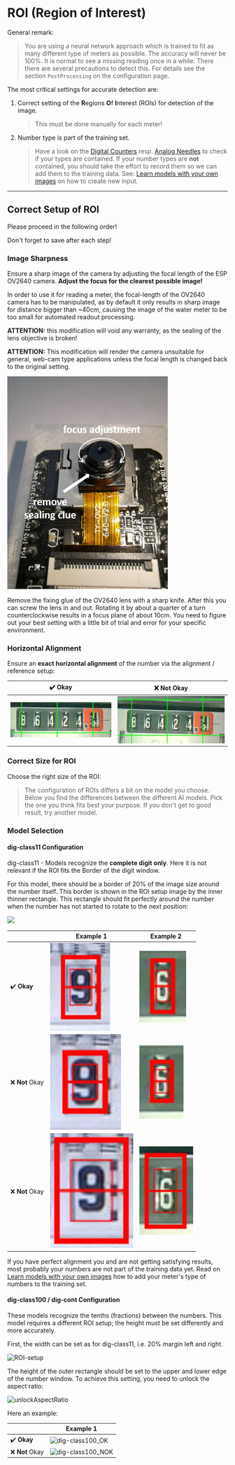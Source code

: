# ROI (Region of Interest)

General remark:
> You are using a neural network approach which is trained to fit as many different type of meters as possible. The accuracy will never be 100%. It is normal to see a missing reading once in a while. There there are several precautions to detect this. For details see the section `PostProcessing` on the configuration page.

The most critical settings for accurate detection are:

1. Correct setting of the **R**egions **O**f **I**nterest (ROIs) for detection of the image.
   > This must be done manually for each meter!
2. Number type is part of the training set.
   > Have a look on the [Digital Counters](https://jomjol.github.io/neural-network-digital-counter-readout/) resp. [Analog Needles](https://jomjol.github.io/neural-network-analog-needle-readout) to check if your types are contained. If your number types are **not** contained, you should take the effort to record them so we can add them to the training data. See: [Learn models with your own images](https://github.com/jomjol/AI-on-the-edge-device/wiki/Learn-models-with-your-own-images) on how to create new input.

_____

## Correct Setup of ROI
Please proceed in the following order!

Don't forget to save after each step!

### Image Sharpness
Ensure a sharp image of the camera by adjusting the focal length of the ESP OV2640 camera. **Adjust the focus for the clearest possible image!**

In order to use it for reading a meter, the focal-length  of the OV2640 camera has to be manipulated, as by default it only results in sharp image for distance bigger than ~40cm, causing the image of the water meter to be too small for automated readout processing.

**ATTENTION:** this modification will void any warranty, as the sealing of the lens objective is broken!

**ATTENTION:** This modification will render  the camera unsuitable for general, web-cam type applications unless the focal length is changed back to the original setting.

![](img/focus_adjustment.jpg)

Remove the fixing glue of the OV2640 lens with a sharp knife. After this you can screw the lens in and out. Rotating it by about a quarter of a turn counterclockwise results in a focus plane of about  10cm. You need to figure out your best setting with a little bit of  trial and error for your specific environment.

### Horizontal Alignment
Ensure an **exact horizontal alignment** of the number via the alignment / reference setup:

| :heavy_check_mark: Okay                         | :x: Not Okay                         |
| ------------------------------ | ---------------------------------- |
| ![](img/alignment_okay.jpg) | ![](img/alignment_not_okay.jpg) |

### Correct Size for ROI
Choose the right size of the ROI:
> The configuration of ROIs differs a bit on the model you choose. Below you find the differences between the different AI models. Pick the one you think fits best your purpose. If you don't get to good result, try another model.

### Model Selection
#### dig-class11 Configuration
dig-class11 - Models recognize the **complete digit only**. Here it is not relevant if the ROI fits the Border of the digit window.

For this model, there should be a border of 20% of the image size around the number itself. This border is shown in the ROI setup image by the inner thinner rectangle. This rectangle should fit perfectly around the number when the number has not started to rotate to the next position: 

<img width="300px" src=https://github.com/jomjol/AI-on-the-edge-device/wiki/images/ROI_drawing.jpg>

|              | Example 1                         | Example 2                         |
| ------------ | --------------------------------- | --------------------------------- |
| :heavy_check_mark: **Okay**     | ![](img/bw_okay.jpg)           | ![](img/wb_okay.jpg)           |
| :x: **Not** Okay | ![](img/bw_not_okay_small.jpg) | ![](img/wb_not_okay_small.jpg) |
| :x: **Not** Okay | ![](img/bw_not_okay_big.jpg)   | ![](img/wb_not_okay_big.jpg)   |



If you have perfect alignment you and are not getting satisfying results, most probably your numbers are not part of the training data yet. Read on [Learn models with your own images](https://github.com/jomjol/AI-on-the-edge-device/wiki/Learn-models-with-your-own-images) how to add your meter's type of numbers to the training set.


#### dig-class100 / dig-cont Configuration

These models recognize the tenths (fractions) between the numbers. This model requires a different ROI setup; the height must be set differently and more accurately.

First, the width can be set as for dig-class11, i.e. 20% margin left and right.

<img width="455" alt="ROI-setup" src="https://user-images.githubusercontent.com/412645/199028748-c48ef5bb-a8d4-4c77-9faf-763e6cf77351.png">

The height of the outer rectangle should be set to the upper and lower edge of the number window. To achieve this setting, you need to unlock the aspect ratio:

<img width="168" alt="unlockAspectRatio" src="https://user-images.githubusercontent.com/412645/199028590-21708ff3-15a3-4415-89b1-c2affcfce003.png">


Here an example:

|              | Example 1                         | 
| ------------ | --------------------------------- | 
| :heavy_check_mark: **Okay**     | <img width="125" alt="dig-class100_OK" src="https://user-images.githubusercontent.com/412645/199028380-7623776e-59b9-4356-ab55-3852253609df.png">          | 
| :x: **Not** Okay | <img width="125" alt="dig-class100_NOK" src="https://user-images.githubusercontent.com/412645/199028469-3a69ed31-e5c9-4038-a8dc-6d44a42437ed.png"> | 

